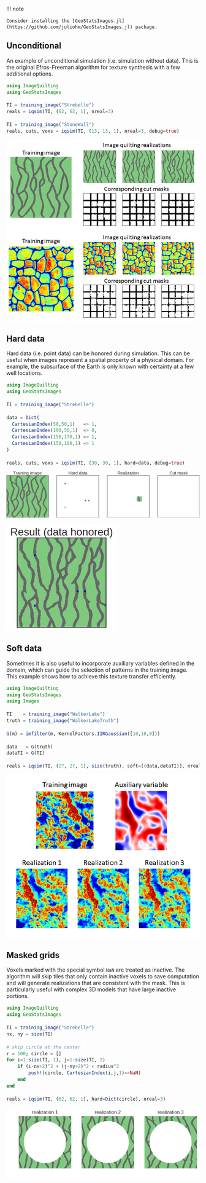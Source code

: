 !!! note

    Consider installing the [GeoStatsImages.jl](https://github.com/juliohm/GeoStatsImages.jl) package.

## Unconditional

An example of unconditional simulation (i.e. simulation without data).
This is the original Efros-Freeman algorithm for texture synthesis with a
few additional options.

```julia
using ImageQuilting
using GeoStatsImages

TI = training_image("Strebelle")
reals = iqsim(TI, (62, 62, 1), nreal=3)

TI = training_image("StoneWall")
reals, cuts, voxs = iqsim(TI, (13, 13, 1), nreal=3, debug=true)
```
![Unconditional simulation](images/unconditional.png)

## Hard data

Hard data (i.e. point data) can be honored during simulation. This can be useful
when images represent a spatial property of a physical domain. For example, the
subsurface of the Earth is only known with certainty at a few well locations.

```julia
using ImageQuilting
using GeoStatsImages

TI = training_image("Strebelle")

data = Dict(
  CartesianIndex(50,50,1)   => 1,
  CartesianIndex(190,50,1)  => 0,
  CartesianIndex(150,170,1) => 1,
  CartesianIndex(150,190,1) => 1
)

reals, cuts, voxs = iqsim(TI, (30, 30, 1), hard=data, debug=true)
```
![Hard data conditioning](images/hard.gif)

![Hard data conditioning](images/hard.png)

## Soft data

Sometimes it is also useful to incorporate auxiliary variables defined in the
domain, which can guide the selection of patterns in the training image. This
example shows how to achieve this texture transfer efficiently.

```julia
using ImageQuilting
using GeoStatsImages
using Images

TI    = training_image("WalkerLake")
truth = training_image("WalkerLakeTruth")

G(m) = imfilter(m, KernelFactors.IIRGaussian([10,10,0]))

data   = G(truth)
dataTI = G(TI)

reals = iqsim(TI, (27, 27, 1), size(truth), soft=[(data,dataTI)], nreal=3)
```
![Soft data conditioning](images/soft.png)

## Masked grids

Voxels marked with the special symbol `NaN` are treated as inactive. The algorithm
will skip tiles that only contain inactive voxels to save computation and will
generate realizations that are consistent with the mask. This is particularly
useful with complex 3D models that have large inactive portions.

```julia
using ImageQuilting
using GeoStatsImages

TI = training_image("Strebelle")
nx, ny = size(TI)

# skip circle at the center
r = 100; circle = []
for i=1:size(TI, 1), j=1:size(TI, 2)
    if (i-nx÷2)^2 + (j-ny÷2)^2 < radius^2
        push!(circle, CartesianIndex(i,j,1)=>NaN)
    end
end

reals = iqsim(TI, (62, 62, 1), hard=Dict(circle), nreal=3)
```
![Masked grids](images/masked.png)
